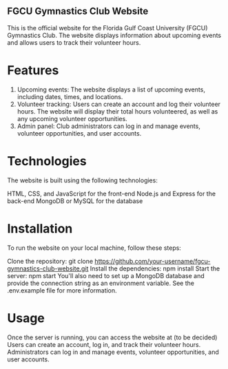 
## FGCU Gymnastics Club Website
This is the official website for the Florida Gulf Coast University (FGCU) Gymnastics Club. The website displays information about upcoming events and allows users to track their volunteer hours.

# Features
1. Upcoming events: The website displays a list of upcoming events, including dates, times, and locations.
2. Volunteer tracking: Users can create an account and log their volunteer hours. The website will display their total hours volunteered, as well as any upcoming volunteer opportunities.
3. Admin panel: Club administrators can log in and manage events, volunteer opportunities, and user accounts.

# Technologies
The website is built using the following technologies:

HTML, CSS, and JavaScript for the front-end
Node.js and Express for the back-end
MongoDB or MySQL for the database

# Installation
To run the website on your local machine, follow these steps:

Clone the repository: git clone https://github.com/your-username/fgcu-gymnastics-club-website.git
Install the dependencies: npm install
Start the server: npm start
You'll also need to set up a MongoDB database and provide the connection string as an environment variable. See the .env.example file for more information.

# Usage
Once the server is running, you can access the website at (to be decided) Users can create an account, log in, and track their volunteer hours. Administrators can log in and manage events, volunteer opportunities, and user accounts.

